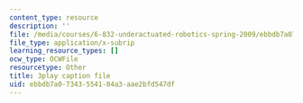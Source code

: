 ```yaml
---
content_type: resource
description: ''
file: /media/courses/6-832-underactuated-robotics-spring-2009/ebbdb7a07343554184a3aae2bfd547df_-RRYZ-b9NpI.vtt
file_type: application/x-subrip
learning_resource_types: []
ocw_type: OCWFile
resourcetype: Other
title: 3play caption file
uid: ebbdb7a0-7343-5541-84a3-aae2bfd547df
---
```

